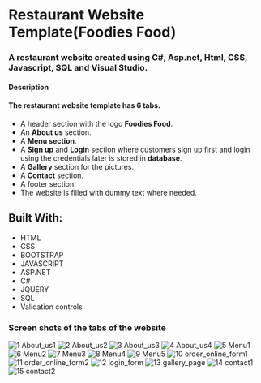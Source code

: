 # Restaurant Website Template(Foodies Food)
### A restaurant website created using C#, Asp.net, Html, CSS, Javascript, SQL and Visual Studio.

#### Description

#### The restaurant website template has 6 tabs.
- A header section with the logo **Foodies Food**.
- An **About us** section.
- A **Menu section**.
- A **Sign up** and **Login** section where customers sign up first and login using the credentials later is stored in **database**.
- A **Gallery** section for the pictures.
- A **Contact** section.
- A footer section.
- The website is filled with dummy text where needed.


## Built With:

- HTML
- CSS
- BOOTSTRAP
- JAVASCRIPT
- ASP.NET
- C#
- JQUERY
- SQL
- Validation controls 

### Screen shots of the tabs of the website 
![1 About_us1](https://user-images.githubusercontent.com/38304110/101118162-cc655100-35a5-11eb-827c-54832b442620.JPG)
![2 About_us2](https://user-images.githubusercontent.com/38304110/101118165-ccfde780-35a5-11eb-9f37-a738db9b9a0d.JPG)
![3 About_us3](https://user-images.githubusercontent.com/38304110/101118167-ccfde780-35a5-11eb-804d-daf7c9402ebe.JPG)
![4 About_us4](https://user-images.githubusercontent.com/38304110/101118169-cd967e00-35a5-11eb-9d53-e1d5f5b7c743.JPG)
![5 Menu1](https://user-images.githubusercontent.com/38304110/101118171-cd967e00-35a5-11eb-81b6-ce50f7b69454.JPG)
![6 Menu2](https://user-images.githubusercontent.com/38304110/101118172-ce2f1480-35a5-11eb-90e3-31406fce932e.JPG)
![7 Menu3](https://user-images.githubusercontent.com/38304110/101118173-ce2f1480-35a5-11eb-9cfc-3d7a6f7c2f25.JPG)
![8 Menu4](https://user-images.githubusercontent.com/38304110/101118174-cec7ab00-35a5-11eb-94c2-27914770dd1e.JPG)
![9 Menu5](https://user-images.githubusercontent.com/38304110/101118175-cec7ab00-35a5-11eb-9cdd-fe4e0c5b70ca.JPG)
![10 order_online_form1](https://user-images.githubusercontent.com/38304110/101118176-cf604180-35a5-11eb-8635-37f74af289f8.JPG)
![11 order_online_form2](https://user-images.githubusercontent.com/38304110/101118178-cf604180-35a5-11eb-81f5-18dee89e2454.JPG)
![12 login_form](https://user-images.githubusercontent.com/38304110/101118180-cff8d800-35a5-11eb-8879-7a4155b06420.JPG)
![13 gallery_page](https://user-images.githubusercontent.com/38304110/101118183-cff8d800-35a5-11eb-80a8-f544eff354d8.JPG)
![14 contact1](https://user-images.githubusercontent.com/38304110/101118184-d0916e80-35a5-11eb-8d6e-70bca5c41c19.JPG)
![15 contact2](https://user-images.githubusercontent.com/38304110/101118185-d0916e80-35a5-11eb-8b67-7192b371801a.JPG)



